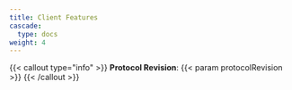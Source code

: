 ```yaml
---
title: Client Features
cascade:
  type: docs
weight: 4
---
```


{{< callout type="info" >}}
**Protocol Revision**: {{< param protocolRevision >}}
{{< /callout >}}
